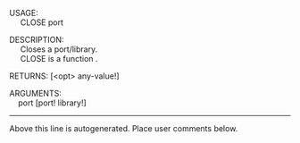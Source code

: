 USAGE:  
&nbsp;&nbsp;&nbsp;&nbsp;&nbsp;CLOSE&nbsp;port&nbsp;  
  
DESCRIPTION:  
&nbsp;&nbsp;&nbsp;&nbsp;&nbsp;Closes&nbsp;a&nbsp;port/library.  
&nbsp;&nbsp;&nbsp;&nbsp;&nbsp;CLOSE&nbsp;is&nbsp;a&nbsp;function&nbsp;.  
  
RETURNS:&nbsp;[&lt;opt&gt;&nbsp;any-value!]  
  
ARGUMENTS:  
&nbsp;&nbsp;&nbsp;&nbsp;port&nbsp;[port!&nbsp;library!]  
___
Above this line is autogenerated. Place user comments below.